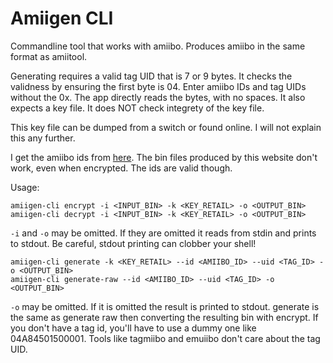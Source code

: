 # Amiigen CLI

Commandline tool that works with amiibo. Produces amiibo in the same format as amiitool. 

Generating requires a valid tag UID that is 7 or 9 bytes. It checks the validness by ensuring the first byte is 04. 
Enter amiibo IDs and tag UIDs without the 0x. The app directly reads the bytes, with no spaces. It also expects a key file.
It does NOT check integrety of the key file. 

This key file can be dumped from a switch or found online. I will not explain this any further. 

I get the amiibo ids from [here](https://hax0kartik.github.io/amiibo-generator/). The bin files produced by 
this website don't work, even when encrypted. The ids are valid though.

Usage:
```
amiigen-cli encrypt -i <INPUT_BIN> -k <KEY_RETAIL> -o <OUTPUT_BIN>
amiigen-cli decrypt -i <INPUT_BIN> -k <KEY_RETAIL> -o <OUTPUT_BIN>
```
`-i` and `-o` may be omitted. If they are omitted it reads from stdin and prints to stdout. Be careful, stdout printing can clobber
your shell!

```
amiigen-cli generate -k <KEY_RETAIL> --id <AMIIBO_ID> --uid <TAG_ID> -o <OUTPUT_BIN>
amiigen-cli generate-raw --id <AMIIBO_ID> --uid <TAG_ID> -o <OUTPUT_BIN>
```
`-o` may be omitted. If it is omitted the result is printed to stdout. 
generate is the same as generate raw then converting the resulting bin with encrypt. 
If you don't have a tag id, you'll have to use a dummy one like 04A84501500001. Tools like tagmiibo and emuiibo don't care about the tag UID.



